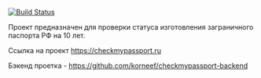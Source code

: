 [![Build Status](https://api.cirrus-ci.com/github/korneef/checkmypassport.svg)](https://cirrus-ci.com/github/korneef/checkmypassport)

Проект предназначен для проверки статуса изготовления заграничного паспорта РФ на 10 лет.

Ссылка на проект https://checkmypassport.ru

Бэкенд проетка - https://github.com/korneef/checkmypassport-backend
